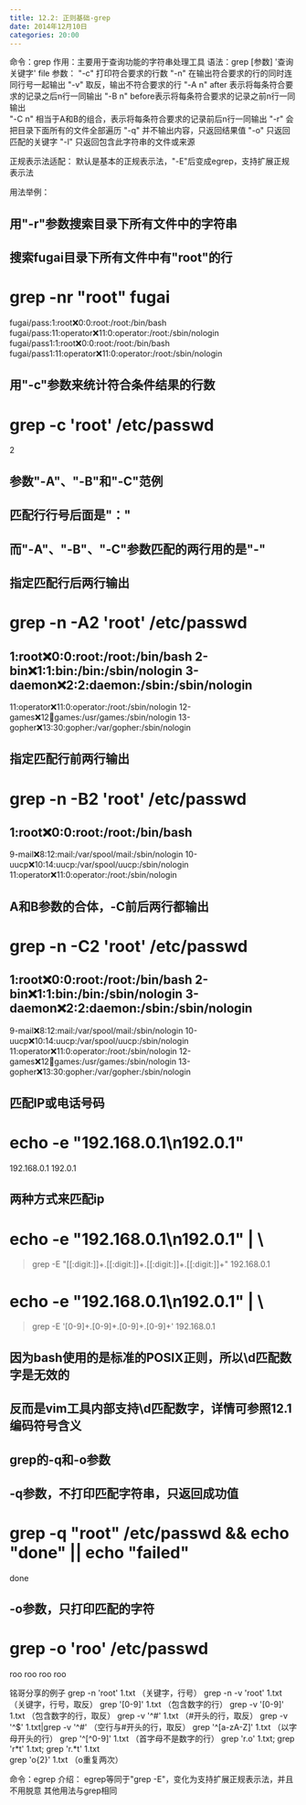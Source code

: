 ```yaml
---
title: 12.2: 正则基础-grep
date: 2014年12月10日
categories: 20:00
---
```

 
命令：grep
作用：主要用于查询功能的字符串处理工具
语法：grep [参数] '查询关键字' file
参数：
"-c" 打印符合要求的行数
"-n" 在输出符合要求的行的同时连同行号一起输出 
"-v" 取反，输出不符合要求的行 
"-A n" after 表示将每条符合要求的记录之后n行一同输出
"-B n" before表示将每条符合要求的记录之前n行一同输出  
"-C n" 相当于A和B的组合，表示将每条符合要求的记录前后n行一同输出 
"-r" 会把目录下面所有的文件全部遍历
"-q" 并不输出内容，只返回结果值
"-o" 只返回匹配的关键字
"-l" 只返回包含此字符串的文件或来源
 
正规表示法适配：
默认是基本的正规表示法，"-E"后变成egrep，支持扩展正规表示法
 
用法举例：
## 用"-r"参数搜索目录下所有文件中的字符串
 
## 搜索fugai目录下所有文件中有"root"的行
# grep -nr "root" fugai
fugai/pass:1:root:x:0:0:root:/root:/bin/bash
fugai/pass:11:operator:x:11:0:operator:/root:/sbin/nologin
fugai/pass1:1:root:x:0:0:root:/root:/bin/bash
fugai/pass1:11:operator:x:11:0:operator:/root:/sbin/nologin
 
 
## 用"-c"参数来统计符合条件结果的行数
 
# grep -c 'root' /etc/passwd
2
 
 
## 参数"-A"、"-B"和"-C"范例
## 匹配行行号后面是"："
## 而"-A"、"-B"、"-C"参数匹配的两行用的是"-"
 
## 指定匹配行后两行输出
# grep -n -A2 'root' /etc/passwd
1:root:x:0:0:root:/root:/bin/bash
2-bin:x:1:1:bin:/bin:/sbin/nologin
3-daemon:x:2:2:daemon:/sbin:/sbin/nologin
--
11:operator:x:11:0:operator:/root:/sbin/nologin
12-games:x:12:100:games:/usr/games:/sbin/nologin
13-gopher:x:13:30:gopher:/var/gopher:/sbin/nologin
 
## 指定匹配行前两行输出
# grep -n -B2 'root' /etc/passwd
1:root:x:0:0:root:/root:/bin/bash
--
9-mail:x:8:12:mail:/var/spool/mail:/sbin/nologin
10-uucp:x:10:14:uucp:/var/spool/uucp:/sbin/nologin
11:operator:x:11:0:operator:/root:/sbin/nologin
 
## A和B参数的合体，-C前后两行都输出
# grep -n -C2 'root' /etc/passwd
1:root:x:0:0:root:/root:/bin/bash
2-bin:x:1:1:bin:/bin:/sbin/nologin
3-daemon:x:2:2:daemon:/sbin:/sbin/nologin
--
9-mail:x:8:12:mail:/var/spool/mail:/sbin/nologin
10-uucp:x:10:14:uucp:/var/spool/uucp:/sbin/nologin
11:operator:x:11:0:operator:/root:/sbin/nologin
12-games:x:12:100:games:/usr/games:/sbin/nologin
13-gopher:x:13:30:gopher:/var/gopher:/sbin/nologin
 
 
## 匹配IP或电话号码
 
# echo -e "192.168.0.1\n192.0.1"
192.168.0.1
192.0.1
## 两种方式来匹配ip
# echo -e "192.168.0.1\n192.0.1" | \
> grep -E "[[:digit:]]+\.[[:digit:]]+\.[[:digit:]]+\.[[:digit:]]+"
192.168.0.1
# echo -e "192.168.0.1\n192.0.1" | \
> grep -E '[0-9]+\.[0-9]+\.[0-9]+\.[0-9]+'
192.168.0.1
## 因为bash使用的是标准的POSIX正则，所以\d匹配数字是无效的
## 反而是vim工具内部支持\d匹配数字，详情可参照12.1编码符号含义
 
 
## grep的-q和-o参数
 
## -q参数，不打印匹配字符串，只返回成功值
# grep -q "root" /etc/passwd && echo "done" || echo "failed"
done
 
## -o参数，只打印匹配的字符
# grep -o 'roo' /etc/passwd
roo
roo
roo
roo 
铭哥分享的例子
grep -n 'root' 1.txt     （关键字，行号）
grep -n -v 'root' 1.txt （关键字，行号，取反）
grep '[0-9]' 1.txt         （包含数字的行）
grep -v '[0-9]' 1.txt     （包含数字的行，取反）
grep -v '^#' 1.txt        （#开头的行，取反）
grep -v '^$' 1.txt|grep -v '^#'       （空行与#开头的行，取反）
grep '^[a-zA-Z]' 1.txt                    （以字母开头的行）
grep '^[^0-9]' 1.txt                       （首字母不是数字的行）
grep 'r.o' 1.txt; grep 'r*t' 1.txt; grep 'r.*t' 1.txt    
grep 'o\{2\}' 1.txt        （o重复两次） 
命令：egrep
介绍：
egrep等同于"grep -E"，变化为支持扩展正规表示法，并且不用脱意
其他用法与grep相同
